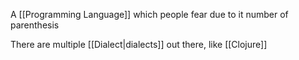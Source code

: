 A [[Programming Language]] which people fear due to it number of parenthesis

There are multiple [[Dialect|dialects]] out there, like [[Clojure]]
